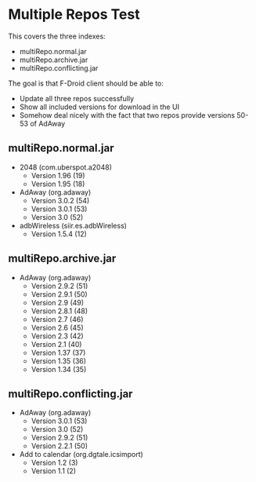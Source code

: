 # Multiple Repos Test

This covers the three indexes:
 * multiRepo.normal.jar
 * multiRepo.archive.jar
 * multiRepo.conflicting.jar

The goal is that F-Droid client should be able to:

 * Update all three repos successfully
 * Show all included versions for download in the UI
 * Somehow deal nicely with the fact that two repos provide versions 50-53 of AdAway

## multiRepo.normal.jar

 * 2048 (com.uberspot.a2048)
   - Version 1.96 (19)
   - Version 1.95 (18)
 * AdAway (org.adaway)
   - Version 3.0.2 (54)
   - Version 3.0.1 (53)
   - Version 3.0 (52)
 * adbWireless (siir.es.adbWireless)
   - Version 1.5.4 (12)

## multiRepo.archive.jar

 * AdAway (org.adaway)
   - Version 2.9.2 (51)
   - Version 2.9.1 (50)
   - Version 2.9 (49)
   - Version 2.8.1 (48)
   - Version 2.7 (46)
   - Version 2.6 (45)
   - Version 2.3 (42)
   - Version 2.1 (40)
   - Version 1.37 (37)
   - Version 1.35 (36)
   - Version 1.34 (35)

## multiRepo.conflicting.jar

 * AdAway (org.adaway)
   - Version 3.0.1 (53)
   - Version 3.0 (52)
   - Version 2.9.2 (51)
   - Version 2.2.1 (50)
 * Add to calendar (org.dgtale.icsimport)
   - Version 1.2 (3)
   - Version 1.1 (2)